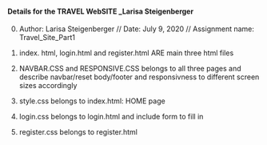 #### Details for the TRAVEL WebSITE _Larisa Steigenberger

0. Author: Larisa Steigenberger // Date: July 9, 2020 // Assignment name: Travel_Site_Part1

1. index. html, login.html and register.html ARE main three html files

2. NAVBAR.CSS and RESPONSIVE.CSS belongs to all three pages and describe navbar/reset body/footer and responsivness to different screen sizes accordingly

3. style.css belongs to index.html: HOME page

4. login.css belongs to login.html and include form to fill in 

5. register.css belongs to register.html
